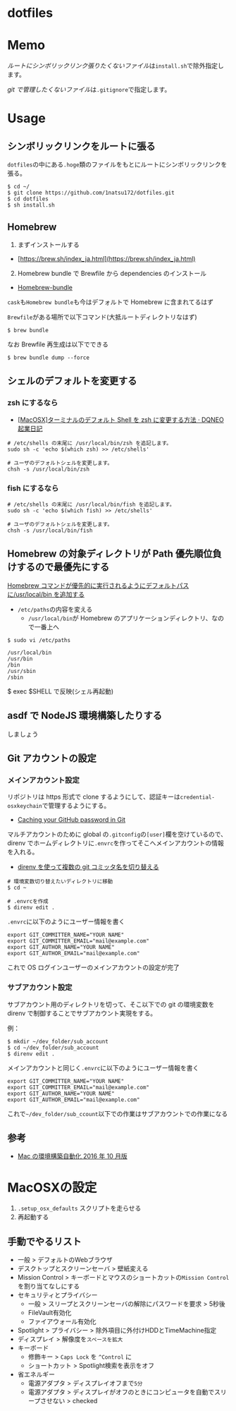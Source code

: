 # dotfiles

# Memo

*ルートにシンボリックリンク張りたくないファイル*は`install.sh`で除外指定します。

*git で管理したくないファイル*は`.gitignore`で指定します。

# Usage

## シンボリックリンクをルートに張る

`dotfiles`の中にある`.hoge`類のファイルをもとにルートにシンボリックリンクを張る。

```
$ cd ~/
$ git clone https://github.com/1natsu172/dotfiles.git
$ cd dotfiles
$ sh install.sh
```

## Homebrew

1. まずインストールする

- [https://brew.sh/index_ja.html](https://brew.sh/index_ja.html)

2. Homebrew bundle で Brewfile から dependencies のインストール

- [Homebrew-bundle](https://github.com/Homebrew/homebrew-bundle)

`cask`も`Homebrew bundle`も今はデフォルトで Homebrew に含まれてるはず

`Brewfile`がある場所で以下コマンド(大抵ルートディレクトリなはず)

```
$ brew bundle
```

なお Brewfile 再生成は以下でできる

```
$ brew bundle dump --force
```

## シェルのデフォルトを変更する

### zsh にするなら

- [[MacOSX]ターミナルのデフォルト Shell を zsh に変更する方法 &middot; DQNEO 起業日記](http://dqn.sakusakutto.jp/2014/05/macosx_shell_chsh_zsh.html)

```
# /etc/shells の末尾に /usr/local/bin/zsh を追記します。
sudo sh -c 'echo $(which zsh) >> /etc/shells'

# ユーザのデフォルトシェルを変更します。
chsh -s /usr/local/bin/zsh
```

### fish にするなら

```
# /etc/shells の末尾に /usr/local/bin/fish を追記します。
sudo sh -c 'echo $(which fish) >> /etc/shells'

# ユーザのデフォルトシェルを変更します。
chsh -s /usr/local/bin/fish
```

## Homebrew の対象ディレクトリが Path 優先順位負けするので最優先にする

[Homebrew コマンドが優先的に実行されるようにデフォルトパスに/usr/local/bin を追加する](https://qiita.com/n-oshiro/items/3c571a4fcdb023b1fe77)

- `/etc/paths`の内容を変える
  - `/usr/local/bin`が Homebrew のアプリケーションディレクトリ、なので一番上へ

```
$ sudo vi /etc/paths
```

```/etc/paths
/usr/local/bin
/usr/bin
/bin
/usr/sbin
/sbin
```

$ exec $SHELL で反映(シェル再起動)

## asdf で NodeJS 環境構築したりする

しましょう

## Git アカウントの設定

### メインアカウント設定

リポジトリは https 形式で clone するようにして、認証キーは`credential-osxkeychain`で管理するようにする。

- [Caching your GitHub password in Git](https://help.github.com/articles/caching-your-github-password-in-git/)

マルチアカウントのために global の`.gitconfig`の`[user]`欄を空けているので、direnv でホームディレクトリに`.envrc`を作ってそこへメインアカウントの情報を入れる。

- [direnv を使って複数の git コミッタ名を切り替える](http://blog.manaten.net/entry/direnv_git_account)

```
# 環境変数切り替えたいディレクトリに移動
$ cd ~

# .envrcを作成
$ direnv edit .
```

`.envrc`に以下のようにユーザー情報を書く

```
export GIT_COMMITTER_NAME="YOUR NAME"
export GIT_COMMITTER_EMAIL="mail@example.com"
export GIT_AUTHOR_NAME="YOUR NAME"
export GIT_AUTHOR_EMAIL="mail@example.com"
```

これで OS ログインユーザーのメインアカウントの設定が完了

### サブアカウント設定

サブアカウント用のディレクトリを切って、そこ以下での git の環境変数を direnv で制御することでサブアカウント実現をする。

例：

```
$ mkdir ~/dev_folder/sub_account
$ cd ~/dev_folder/sub_account
$ direnv edit .
```

メインアカウントと同じく`.envrc`に以下のようにユーザー情報を書く

```
export GIT_COMMITTER_NAME="YOUR NAME"
export GIT_COMMITTER_EMAIL="mail@example.com"
export GIT_AUTHOR_NAME="YOUR NAME"
export GIT_AUTHOR_EMAIL="mail@example.com"
```

これで`~/dev_folder/sub_ccount`以下での作業はサブアカウントでの作業になる

## 参考

- [Mac の環境構築自動化 2016 年 10 月版](http://jnst.hateblo.jp/entry/2016/09/30/051636)


# MacOSXの設定

1. `.setup_osx_defaults` スクリプトを走らせる
2. 再起動する

## 手動でやるリスト

* 一般 > デフォルトのWebブラウザ
* デスクトップとスクリーンセーバ > 壁紙変える
* Mission Control > キーボードとマウスのショートカットの`Mission Control`を割り当てなしにする
* セキュリティとプライバシー
  * 一般 > スリープとスクリーンセーバの解除にパスワードを要求 > 5秒後
  * FileVault有効化
  * ファイアウォール有効化
* Spotlight > プライバシー > 除外項目に外付けHDDとTimeMachine指定
* ディスプレイ > 解像度を`スペースを拡大`
* キーボード 
  * 修飾キー > `Caps Lock` を `^Control` に
  * ショートカット > Spotlight検索を表示をオフ
* 省エネルギー
  * 電源アダプタ > ディスプレイオフまで`5分`
  * 電源アダプタ > ディスプレイがオフのときにコンピュータを自動でスリープさせない > checked